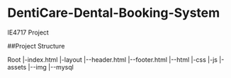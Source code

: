 # DentiCare-Dental-Booking-System
 IE4717 Project 
 
##Project Structure

Root
|-index.html
|-layout
 |--header.html
 |--footer.html
|--html
|-css
|-js
|-assets
 |--img
 |--mysql
